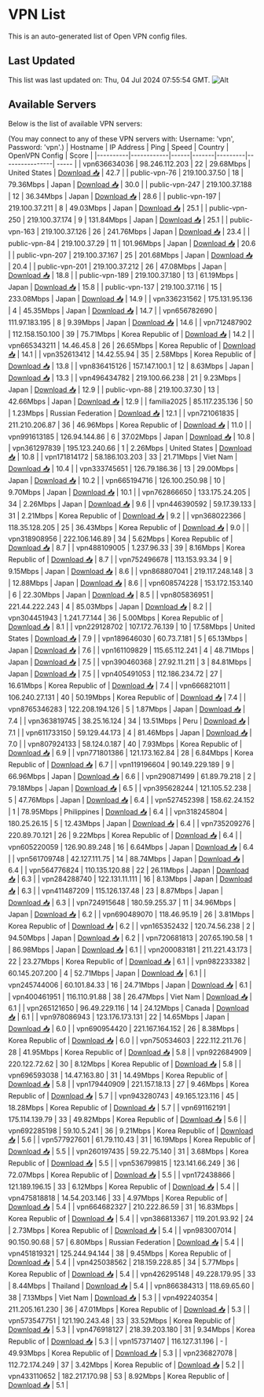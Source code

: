 # VPN List

This is an auto-generated list of Open VPN config files.

## Last Updated

This list was last updated on: Thu, 04 Jul 2024 07:55:54 GMT.
![Alt](https://repobeats.axiom.co/api/embed/186b98318ef1479477931607c1ad7d823f12451f.svg "Repobeats analytics image")

## Available Servers

Below is the list of available VPN servers:

(You may connect to any of these VPN servers with: Username: 'vpn', Password: 'vpn'.)
| Hostname | IP Address | Ping | Speed | Country | OpenVPN Config | Score |
|----------|------------|------|-------|---------|----------------| ----- |
| vpn636634036 | 98.246.112.203 | 22 | 29.68Mbps | United States | [Download 📥](./configs/server_0_US.ovpn) | 42.7 |
| public-vpn-76 | 219.100.37.50 | 18 | 79.36Mbps | Japan | [Download 📥](./configs/server_1_JP.ovpn) | 30.0 |
| public-vpn-247 | 219.100.37.188 | 12 | 36.34Mbps | Japan | [Download 📥](./configs/server_2_JP.ovpn) | 28.6 |
| public-vpn-197 | 219.100.37.211 | 8 | 49.03Mbps | Japan | [Download 📥](./configs/server_3_JP.ovpn) | 25.1 |
| public-vpn-250 | 219.100.37.174 | 9 | 131.84Mbps | Japan | [Download 📥](./configs/server_4_JP.ovpn) | 25.1 |
| public-vpn-163 | 219.100.37.126 | 26 | 241.76Mbps | Japan | [Download 📥](./configs/server_5_JP.ovpn) | 23.4 |
| public-vpn-84 | 219.100.37.29 | 11 | 101.96Mbps | Japan | [Download 📥](./configs/server_6_JP.ovpn) | 20.6 |
| public-vpn-207 | 219.100.37.167 | 25 | 201.68Mbps | Japan | [Download 📥](./configs/server_7_JP.ovpn) | 20.4 |
| public-vpn-201 | 219.100.37.212 | 26 | 47.08Mbps | Japan | [Download 📥](./configs/server_8_JP.ovpn) | 18.8 |
| public-vpn-189 | 219.100.37.180 | 13 | 61.19Mbps | Japan | [Download 📥](./configs/server_9_JP.ovpn) | 15.8 |
| public-vpn-137 | 219.100.37.116 | 15 | 233.08Mbps | Japan | [Download 📥](./configs/server_10_JP.ovpn) | 14.9 |
| vpn336231562 | 175.131.95.136 | 4 | 45.35Mbps | Japan | [Download 📥](./configs/server_11_JP.ovpn) | 14.7 |
| vpn656782690 | 111.97.183.195 | 8 | 9.39Mbps | Japan | [Download 📥](./configs/server_12_JP.ovpn) | 14.6 |
| vpn712487902 | 112.158.150.100 | 39 | 75.71Mbps | Korea Republic of | [Download 📥](./configs/server_13_KR.ovpn) | 14.2 |
| vpn665343211 | 14.46.45.8 | 26 | 26.65Mbps | Korea Republic of | [Download 📥](./configs/server_14_KR.ovpn) | 14.1 |
| vpn352613412 | 14.42.55.94 | 35 | 2.58Mbps | Korea Republic of | [Download 📥](./configs/server_15_KR.ovpn) | 13.8 |
| vpn836415126 | 157.147.100.1 | 12 | 8.63Mbps | Japan | [Download 📥](./configs/server_16_JP.ovpn) | 13.3 |
| vpn496434782 | 219.100.66.238 | 21 | 9.23Mbps | Japan | [Download 📥](./configs/server_17_JP.ovpn) | 12.9 |
| public-vpn-88 | 219.100.37.30 | 13 | 42.66Mbps | Japan | [Download 📥](./configs/server_18_JP.ovpn) | 12.9 |
| familia2025 | 85.117.235.136 | 50 | 1.23Mbps | Russian Federation | [Download 📥](./configs/server_19_RU.ovpn) | 12.1 |
| vpn721061835 | 211.210.206.87 | 36 | 46.96Mbps | Korea Republic of | [Download 📥](./configs/server_20_KR.ovpn) | 11.0 |
| vpn991613185 | 126.94.144.86 | 6 | 37.02Mbps | Japan | [Download 📥](./configs/server_21_JP.ovpn) | 10.8 |
| vpn361297839 | 195.123.240.66 | 1 | 2.26Mbps | United States | [Download 📥](./configs/server_22_US.ovpn) | 10.8 |
| vpn171814172 | 58.186.103.203 | 33 | 21.71Mbps | Viet Nam | [Download 📥](./configs/server_23_VN.ovpn) | 10.4 |
| vpn333745651 | 126.79.186.36 | 13 | 29.00Mbps | Japan | [Download 📥](./configs/server_24_JP.ovpn) | 10.2 |
| vpn665194716 | 126.100.250.98 | 10 | 9.70Mbps | Japan | [Download 📥](./configs/server_25_JP.ovpn) | 10.1 |
| vpn762866650 | 133.175.24.205 | 34 | 2.26Mbps | Japan | [Download 📥](./configs/server_26_JP.ovpn) | 9.6 |
| vpn446390592 | 59.17.39.133 | 31 | 2.21Mbps | Korea Republic of | [Download 📥](./configs/server_27_KR.ovpn) | 9.2 |
| vpn368022366 | 118.35.128.205 | 25 | 36.43Mbps | Korea Republic of | [Download 📥](./configs/server_28_KR.ovpn) | 9.0 |
| vpn318908956 | 222.106.146.89 | 34 | 5.62Mbps | Korea Republic of | [Download 📥](./configs/server_29_KR.ovpn) | 8.7 |
| vpn488109005 | 1.237.96.33 | 39 | 8.16Mbps | Korea Republic of | [Download 📥](./configs/server_30_KR.ovpn) | 8.7 |
| vpn752496678 | 113.153.93.34 | 9 | 9.15Mbps | Japan | [Download 📥](./configs/server_31_JP.ovpn) | 8.6 |
| vpn868807041 | 219.117.248.148 | 3 | 12.88Mbps | Japan | [Download 📥](./configs/server_32_JP.ovpn) | 8.6 |
| vpn608574228 | 153.172.153.140 | 6 | 22.30Mbps | Japan | [Download 📥](./configs/server_33_JP.ovpn) | 8.5 |
| vpn805836951 | 221.44.222.243 | 4 | 85.03Mbps | Japan | [Download 📥](./configs/server_34_JP.ovpn) | 8.2 |
| vpn304451943 | 1.241.77.144 | 36 | 5.00Mbps | Korea Republic of | [Download 📥](./configs/server_35_KR.ovpn) | 8.1 |
| vpn229128702 | 107.172.76.139 | 10 | 17.58Mbps | United States | [Download 📥](./configs/server_36_US.ovpn) | 7.9 |
| vpn189646030 | 60.73.7.181 | 5 | 65.13Mbps | Japan | [Download 📥](./configs/server_37_JP.ovpn) | 7.6 |
| vpn161109829 | 115.65.112.241 | 4 | 48.71Mbps | Japan | [Download 📥](./configs/server_38_JP.ovpn) | 7.5 |
| vpn390460368 | 27.92.11.211 | 3 | 84.81Mbps | Japan | [Download 📥](./configs/server_39_JP.ovpn) | 7.5 |
| vpn405491053 | 112.186.234.72 | 27 | 16.61Mbps | Korea Republic of | [Download 📥](./configs/server_40_KR.ovpn) | 7.4 |
| vpn666821011 | 106.240.27.131 | 40 | 50.19Mbps | Korea Republic of | [Download 📥](./configs/server_41_KR.ovpn) | 7.4 |
| vpn8765346283 | 122.208.194.126 | 5 | 1.87Mbps | Japan | [Download 📥](./configs/server_42_JP.ovpn) | 7.4 |
| vpn363819745 | 38.25.16.124 | 34 | 13.51Mbps | Peru | [Download 📥](./configs/server_43_PE.ovpn) | 7.1 |
| vpn611733150 | 59.129.44.173 | 4 | 81.46Mbps | Japan | [Download 📥](./configs/server_44_JP.ovpn) | 7.0 |
| vpn807924133 | 58.124.0.187 | 40 | 7.93Mbps | Korea Republic of | [Download 📥](./configs/server_45_KR.ovpn) | 6.9 |
| vpn771801386 | 121.173.162.84 | 28 | 6.84Mbps | Korea Republic of | [Download 📥](./configs/server_46_KR.ovpn) | 6.7 |
| vpn119196604 | 90.149.229.189 | 9 | 66.96Mbps | Japan | [Download 📥](./configs/server_47_JP.ovpn) | 6.6 |
| vpn290871499 | 61.89.79.218 | 2 | 79.18Mbps | Japan | [Download 📥](./configs/server_48_JP.ovpn) | 6.5 |
| vpn395628244 | 121.105.52.238 | 5 | 47.76Mbps | Japan | [Download 📥](./configs/server_49_JP.ovpn) | 6.4 |
| vpn527452398 | 158.62.24.152 | 1 | 78.95Mbps | Philippines | [Download 📥](./configs/server_50_PH.ovpn) | 6.4 |
| vpn318245804 | 180.25.26.15 | 5 | 12.43Mbps | Japan | [Download 📥](./configs/server_51_JP.ovpn) | 6.4 |
| vpn735209276 | 220.89.70.121 | 26 | 9.22Mbps | Korea Republic of | [Download 📥](./configs/server_52_KR.ovpn) | 6.4 |
| vpn605220059 | 126.90.89.248 | 16 | 6.64Mbps | Japan | [Download 📥](./configs/server_53_JP.ovpn) | 6.4 |
| vpn561709748 | 42.127.111.75 | 14 | 88.74Mbps | Japan | [Download 📥](./configs/server_54_JP.ovpn) | 6.4 |
| vpn564776824 | 110.135.120.88 | 22 | 26.11Mbps | Japan | [Download 📥](./configs/server_55_JP.ovpn) | 6.3 |
| vpn284288740 | 122.131.11.111 | 16 | 8.13Mbps | Japan | [Download 📥](./configs/server_56_JP.ovpn) | 6.3 |
| vpn411487209 | 115.126.137.48 | 23 | 8.87Mbps | Japan | [Download 📥](./configs/server_57_JP.ovpn) | 6.3 |
| vpn724915648 | 180.59.255.37 | 11 | 34.96Mbps | Japan | [Download 📥](./configs/server_58_JP.ovpn) | 6.2 |
| vpn690489070 | 118.46.95.19 | 26 | 3.81Mbps | Korea Republic of | [Download 📥](./configs/server_59_KR.ovpn) | 6.2 |
| vpn165352432 | 120.74.56.238 | 2 | 94.50Mbps | Japan | [Download 📥](./configs/server_60_JP.ovpn) | 6.2 |
| vpn720681813 | 207.65.190.58 | 1 | 86.98Mbps | Japan | [Download 📥](./configs/server_61_JP.ovpn) | 6.1 |
| vpn200083181 | 211.221.43.173 | 22 | 23.27Mbps | Korea Republic of | [Download 📥](./configs/server_62_KR.ovpn) | 6.1 |
| vpn982233382 | 60.145.207.200 | 4 | 52.71Mbps | Japan | [Download 📥](./configs/server_63_JP.ovpn) | 6.1 |
| vpn245744006 | 60.101.84.33 | 16 | 24.71Mbps | Japan | [Download 📥](./configs/server_64_JP.ovpn) | 6.1 |
| vpn400461951 | 116.110.91.88 | 38 | 26.47Mbps | Viet Nam | [Download 📥](./configs/server_65_VN.ovpn) | 6.1 |
| vpn265121650 | 96.49.229.116 | 14 | 24.12Mbps | Canada | [Download 📥](./configs/server_66_CA.ovpn) | 6.1 |
| vpn978086943 | 123.176.173.131 | 22 | 14.65Mbps | Japan | [Download 📥](./configs/server_67_JP.ovpn) | 6.0 |
| vpn690954420 | 221.167.164.152 | 26 | 8.38Mbps | Korea Republic of | [Download 📥](./configs/server_68_KR.ovpn) | 6.0 |
| vpn750534603 | 222.112.211.76 | 28 | 41.95Mbps | Korea Republic of | [Download 📥](./configs/server_69_KR.ovpn) | 5.8 |
| vpn922684909 | 220.122.72.62 | 30 | 8.12Mbps | Korea Republic of | [Download 📥](./configs/server_70_KR.ovpn) | 5.8 |
| vpn696593038 | 14.47.163.80 | 31 | 14.49Mbps | Korea Republic of | [Download 📥](./configs/server_71_KR.ovpn) | 5.8 |
| vpn179440909 | 221.157.18.13 | 27 | 9.46Mbps | Korea Republic of | [Download 📥](./configs/server_72_KR.ovpn) | 5.7 |
| vpn943280743 | 49.165.123.116 | 45 | 18.28Mbps | Korea Republic of | [Download 📥](./configs/server_73_KR.ovpn) | 5.7 |
| vpn691162191 | 175.114.139.79 | 33 | 49.82Mbps | Korea Republic of | [Download 📥](./configs/server_74_KR.ovpn) | 5.6 |
| vpn692285198 | 59.10.5.241 | 36 | 9.21Mbps | Korea Republic of | [Download 📥](./configs/server_75_KR.ovpn) | 5.6 |
| vpn577927601 | 61.79.110.43 | 31 | 16.19Mbps | Korea Republic of | [Download 📥](./configs/server_76_KR.ovpn) | 5.5 |
| vpn260197435 | 59.22.75.140 | 31 | 3.68Mbps | Korea Republic of | [Download 📥](./configs/server_77_KR.ovpn) | 5.5 |
| vpn536799815 | 123.141.66.249 | 36 | 72.07Mbps | Korea Republic of | [Download 📥](./configs/server_78_KR.ovpn) | 5.5 |
| vpn172438866 | 121.189.196.15 | 33 | 6.12Mbps | Korea Republic of | [Download 📥](./configs/server_79_KR.ovpn) | 5.4 |
| vpn475818818 | 14.54.203.146 | 33 | 4.97Mbps | Korea Republic of | [Download 📥](./configs/server_80_KR.ovpn) | 5.4 |
| vpn664682327 | 210.222.86.59 | 31 | 16.83Mbps | Korea Republic of | [Download 📥](./configs/server_81_KR.ovpn) | 5.4 |
| vpn386813367 | 119.201.93.92 | 24 | 2.73Mbps | Korea Republic of | [Download 📥](./configs/server_82_KR.ovpn) | 5.4 |
| vpn983007014 | 90.150.90.68 | 57 | 6.80Mbps | Russian Federation | [Download 📥](./configs/server_83_RU.ovpn) | 5.4 |
| vpn451819321 | 125.244.94.144 | 38 | 9.45Mbps | Korea Republic of | [Download 📥](./configs/server_84_KR.ovpn) | 5.4 |
| vpn425038562 | 218.159.228.85 | 34 | 5.77Mbps | Korea Republic of | [Download 📥](./configs/server_85_KR.ovpn) | 5.4 |
| vpn426295148 | 49.228.179.95 | 33 | 8.44Mbps | Thailand | [Download 📥](./configs/server_86_TH.ovpn) | 5.4 |
| vpn866384313 | 118.69.65.60 | 38 | 7.13Mbps | Viet Nam | [Download 📥](./configs/server_87_VN.ovpn) | 5.3 |
| vpn492240354 | 211.205.161.230 | 36 | 47.01Mbps | Korea Republic of | [Download 📥](./configs/server_88_KR.ovpn) | 5.3 |
| vpn573547751 | 121.190.243.48 | 33 | 33.52Mbps | Korea Republic of | [Download 📥](./configs/server_89_KR.ovpn) | 5.3 |
| vpn476918127 | 218.39.203.180 | 31 | 9.34Mbps | Korea Republic of | [Download 📥](./configs/server_90_KR.ovpn) | 5.3 |
| vpn157371407 | 116.127.31.196 | - | 49.93Mbps | Korea Republic of | [Download 📥](./configs/server_91_KR.ovpn) | 5.3 |
| vpn236827078 | 112.72.174.249 | 37 | 3.42Mbps | Korea Republic of | [Download 📥](./configs/server_92_KR.ovpn) | 5.2 |
| vpn433110652 | 182.217.170.98 | 53 | 8.92Mbps | Korea Republic of | [Download 📥](./configs/server_93_KR.ovpn) | 5.1 |

